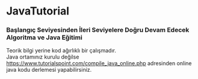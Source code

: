 # JavaTutorial
### Başlangıç Seviyesinden İleri Seviyelere Doğru Devam Edecek Algoritma ve Java Eğitimi

Teorik bilgi yerine kod ağırlıklı bir çalışmadır.<br/>
Java ortamınız kurulu değilse https://www.tutorialspoint.com/compile_java_online.php adresinden online java kodu derlemesi yapabilirsiniz. 
